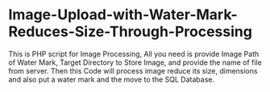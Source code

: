 # Image-Upload-with-Water-Mark-Reduces-Size-Through-Processing
This is PHP script for Image Processing, All you need is provide Image Path of Water Mark, Target Directory to Store Image, and provide the name of file from server. Then this Code will process image reduce its size, dimensions and also put a water mark and the move to the SQL Database.

